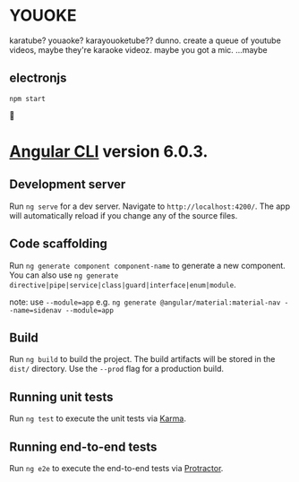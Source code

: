 # YOUOKE

karatube? youaoke? karayouoketube?? dunno. create a queue of youtube videos, maybe they're karaoke videoz. maybe you got a mic. ...maybe

## electronjs

`npm start`

:metal:

# [Angular CLI](https://github.com/angular/angular-cli) version 6.0.3.

## Development server

Run `ng serve` for a dev server. Navigate to `http://localhost:4200/`. The app will automatically reload if you change any of the source files.

## Code scaffolding

Run `ng generate component component-name` to generate a new component. You can also use `ng generate directive|pipe|service|class|guard|interface|enum|module`.

note: use `--module=app` e.g. `ng generate @angular/material:material-nav --name=sidenav --module=app`  

## Build

Run `ng build` to build the project. The build artifacts will be stored in the `dist/` directory. Use the `--prod` flag for a production build.

## Running unit tests

Run `ng test` to execute the unit tests via [Karma](https://karma-runner.github.io).

## Running end-to-end tests

Run `ng e2e` to execute the end-to-end tests via [Protractor](http://www.protractortest.org/).
